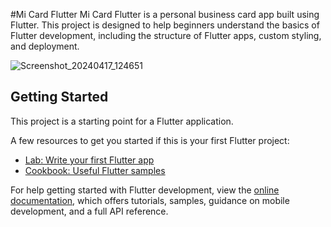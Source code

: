#Mi Card Flutter
Mi Card Flutter is a personal business card app built using Flutter. This project is designed to help beginners understand the basics of Flutter development, including the structure of Flutter apps, custom styling, and deployment.

![Screenshot_20240417_124651](https://github.com/amarranjan1/mi_card_flutter/assets/35811614/1862326c-07c1-40c1-8d80-029335ed5602)

## Getting Started

This project is a starting point for a Flutter application.

A few resources to get you started if this is your first Flutter project:

- [Lab: Write your first Flutter app](https://docs.flutter.dev/get-started/codelab)
- [Cookbook: Useful Flutter samples](https://docs.flutter.dev/cookbook)

For help getting started with Flutter development, view the
[online documentation](https://docs.flutter.dev/), which offers tutorials,
samples, guidance on mobile development, and a full API reference.
